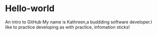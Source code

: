 # Hello-world
An intro to GitHub
My name is Kathreen,a buddding software developer.I like to practice developing as with practice, infomation sticks!

